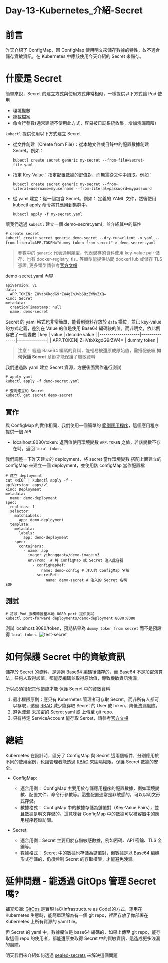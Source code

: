# Day-13-Kubernetes_介紹-Secret

# 前言
昨天介紹了 ConfigMap，因 ConfigMap 使用明文來儲存數據的特性，故不適合儲存資敏資訊，在 Kubernetes 中應該使用今天介紹的 Secret 來儲存。

# 什麼是 Secret
簡單來說，Secret 的建立方式與使用方式非常相似，一樣提供以下方式讓 Pod 使用
- 環境變數
- 掛載檔案
- 命令行參數(通常建議不使用此方式，容易被日誌系統收集，增加洩漏風險)
  
`kubectl` 提供使用以下方式建立 Secret
- 從文件創建（Create from File）：從本地文件或目錄中的配置數據創建 Secret。例如：
    ```
    kubectl create secret generic my-secret --from-file=secret-file.yaml
    ```
- 指定 Key-Value：指定配置數據的鍵值對，而無需從文件中讀取。例如：
    ```
   kubectl create secret generic my-secret --from-literal=username=myusername --from-literal=password=mypassword
    ```
- 從 yaml 建立：從一個包含 Secret。例如： 定義的 YAML 文件，然後使用 kubectl apply 命令將其應用到集群中。
    ```
    kubectl apply -f my-secret.yaml
    ```
  
讓我們透過 `kubectl` 建立一個 demo-secret.yaml，並介紹其中的屬性
```
# create secret
kubectl create secret generic demo-secret --dry-run=client -o yaml --from-literal=APP.TOKEN="dummy token from secret" > demo-secret.yaml 
```
> 參數中的 `generic` 代表通用類型，代表儲存的資料使用 key-value pair 儲存，也有 docker-registry, tls.. 等類型能提供訪問 dockerHub 或儲存 TLS 憑證, 更多類型請參考[官方文檔](https://kubernetes.io/docs/concepts/configuration/secret/#secret-types)

demo-secret.yaml 內容
```
apiVersion: v1
data:
  APP.TOKEN: ZHVtbXkgdG9rZW4gZnJvbSBzZWNyZXQ=
kind: Secret
metadata:
  creationTimestamp: null
  name: demo-secret
```

Secret 的 yaml 格式也非常簡單，能看到資料存放於 `data` 欄位，並已 key-value 的方式定義，差別在 Value 的值是使用 Base64 編碼後的值，而非明文，依此例存放了一個變數
|   key             |    value         | decode value | 
|--------------------|---------------|---------------|
| APP.TOKEN| ZHVtbXkgdG9rZW4= | dummy token |
> 注意！ 經過 Base64 編碼的資料，能輕易被還原成原始值，需搭配後續 **如何保護 Secret** 章節才能保護了機敏資料

我們透過該 yaml 建立 Secret 資源，方便後面實作進行測試
```
# apply yaml
kubectl apply -f demo-secret.yaml

# 查詢建立的 Secret
kubectl get secret demo-secret
```

## 實作
與 ConfigMap 的實作相同，我們使用一個簡單的 [範例應用程序](https://github.com/YihongGao/iThome_30Day_2023/tree/main/projects/demo)，這個應用程序提供一個 API
- localhost:8080/token: 返回值使用環境變數 `APP.TOKEN` 之值，若該變數不存在時，返回 `local token.`

我們調整一下昨天建立的 deployment，將 secret 當作環境變數
搭配上面建立的 configMap 來建立一個 deployment，並使用該 configMap 當作配置檔
```
# 建立 deployment
cat <<EOF | kubectl apply -f -
apiVersion: apps/v1
kind: Deployment
metadata:
  name: demo-deployment
spec:
  replicas: 1
  selector:
    matchLabels:
      app: demo-deployment
  template:
    metadata:
      labels:
        app: demo-deployment
    spec:
      containers:
        - name: app
          image: yihonggaotw/demo-image:v3
          envFrom:  # 將 ConfigMap 或 Secret 注入此容器
            - configMapRef:
                name: demo-config # 注入的 ConfigMap 名稱
            - secretRef:
                  name: demo-secret # 注入的 Secret 名稱
EOF
```

## 測試
```
# 將該 Pod 服務轉發至本地 8080 port 提供測試
kubectl port-forward deployments/demo-deployment 8080:8080
```
測試 localhost:8080/token，預期結果為 `dummy token from secret` 而不是預設得 `local token.`
![test-secret](https://cdn.staticaly.com/gh/YihongGao/picx-images-hosting@master/20230911/截圖-2023-09-12-上午2.50.54.neo6foakvnk.webp)


# 如何保護 Secret 中的資敏資訊
儲存於 Secret 的資料，是透過 Base64 編碼後儲存的，而 Base64 不是加密演算法，任何人取得該值，都能反編碼並取得原始值，導致機敏資訊洩漏。

所以必須搭配其他措施才能 保護 Secret 中的資敏資料
1. 最小權限原則：應只有 Kubernetes 管理者可存取 Secret，而非所有人都可以存取，透過 [RBAC](https://kubernetes.io/zh-cn/docs/reference/access-authn-authz/rbac/) 減少能存取 Secret 的 User 或 token，降低洩漏風險。
2. 避免洩漏 未加密的 Secret yaml 或 上傳至 git repo.
3. 只有特定 ServiceAccount 能存取 Sercet，請參考[官方文檔](https://kubernetes.io/docs/tasks/configure-pod-container/configure-service-account/)
   
# 總結
Kubernetes 在設計時，區分了 ConfigMap 與 Secret 這兩個組件，分別應用於不同的使用案例，也讓管理者能透過 [RBAC](https://kubernetes.io/zh-cn/docs/reference/access-authn-authz/rbac/) 來區隔權限，保護 Secret 數據的安全。

- ConfigMap:
  - 適合用例： ConfigMap 主要用於存儲應用程序的配置數據，例如環境變數、配置文件、命令行參數等。這些配置通常是非敏感的，可以以明文形式存儲。
  - 數據格式： ConfigMap 中的數據存儲為鍵值對（Key-Value Pairs），並且數據是明文存儲的。這意味著 ConfigMap 中的數據可以被容器中的應用程序輕鬆訪問。

- Secret:
  - 適合用例：Secret 主要用於存儲敏感數據，例如密碼、API 密鑰、TLS 金鑰等。
  - 數據格式： Secret 中的數據也存儲為鍵值對，但數據是以 Base64 編碼形式存儲的，仍須控制 Secret 的存取權限，才能避免洩漏。

# 延伸問題 - 能透過 GitOps 管理 Secret 嗎?
補充知識: 
[GitOps](https://about.gitlab.com/topics/gitops/) 是實現 IaC(Infrastructure as Code)的方式，運用在 Kubernetes 生態時，能簡單理解為有一個 git repo，裡面存放了你部署在 Kubernetes 上所有資源的 yaml file。

但 Secret 的 yaml 中，數據欄位是 base64 編碼的，如果上傳至 git repo，能存取這個 repo 的使用者，都能還原並取得 Secret 中的資敏資訊，這造成更多洩漏的風險。

明天我們來介紹如何透過 [sealed-secrets](https://github.com/bitnami-labs/sealed-secrets) 來解決這個問題